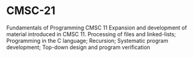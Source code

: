# CMSC-21
Fundamentals of Programming CMSC 11 Expansion and development of material introduced in CMSC 11. Processing of files and linked-lists; Programming in the C language; Recursion; Systematic program development; Top-down design and program verification
